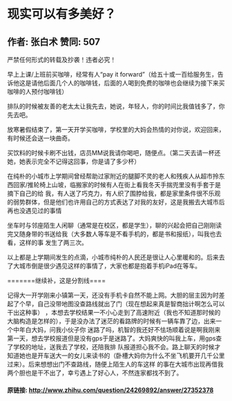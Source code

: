 # 现实可以有多美好？
## 作者: 张白术  赞同: 507
严禁任何形式的转载及抄袭！违者必究！  
  
早上上课/上班前买咖啡，经常有人“pay it
forward”（给五十或一百给服务生，告诉他这是请他后面几个人的咖啡钱，后面的人喝到免费的咖啡也会继续为接下来买咖啡的人预付咖啡钱）  
  
排队的时候被友善的老太太让我先去，她说，年轻人，你的时间比我值钱多了，你先去吧。  
  
放寒暑假结束了，第一天开学买咖啡，学校里的大妈会热情的对你说，欢迎回来，有时候还会送一块曲奇。  
  
买饮料的时候卡刷不出钱，店员MM说我请你喝吧，随便点。（第二天去请一杯还她，她表示完全不记得这回事，你是请了多少杯）  
  
在纯朴的小城市上学期间曾经帮助过家附近的腿脚不灵的老人和残疾人从超市拎东西回家/推轮椅上山坡，临搬家的时候有人在街上看我冬天手揣兜里没有手套于是摘下自己的给
我，有人送了巧克力，有人织了围脖给我，都是家里条件很不乐观的弱势群体，但是他们也许用自己的方式表达了对我的友好，这是我搬去大城市后再也没遇见过的事情  
  
坐车时与邻座陌生人闲聊（通常是在校区，都是学生），聊的兴起会把自己刚刚读完又随身带的书送给我（大多数人等车是不看手机的，都是书和报纸），叫我也去看，这样的事
发生了两三次。  
  
以上都是上学期间发生的点滴，小城市纯朴的人民还是很让人心里暖和的。后来去了大城市倒是很少遇见这样的事情了，大家也都是抱着手机iPad在等车。  
  
=======继续补，这是分割线====  
  
记得大一开学刚来小镇第一天，还没有手机卡自然不能上网。大胆的层主因为时差起了个早，自己没带地图没查路线就出了门（现在想起来真是智商拙计啊怎么可以干出这种事）
，本想去学校结果一不小心走到了高速附近（我也不知道那时候的大脑构造是怎样的），于是没办法了迷茫的看路牌的时候有一辆车靠了边，出来一个中年白大妈，问我小伙子你
迷路了吗，机智的我还好不怯场顺着说是啊我刚来第一天，想去学校报道但是没有gps于是迷路了。大妈爽快的叫我上车，用gps查了学校的地址，送我去了学校，还陪我排
队报道担心我不会。路上聊天的时候才知道她也是开车送大一的女儿来读书的（卧槽大妈你为什么不坐飞机要开几千公里过来）。后来想想出门不查路线，随便上陌生人的车这样
的事在大城市出现再借我两个胆也是干不出了，幸亏遇上了好心人，不然连家都找不到了。

#### 原链接: http://www.zhihu.com/question/24269892/answer/27352378